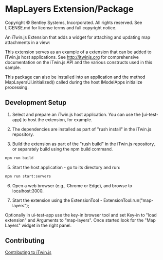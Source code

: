 # MapLayers Extension/Package

Copyright © Bentley Systems, Incorporated. All rights reserved. See LICENSE.md for license terms and full copyright notice.

An iTwin.js Extension that adds a widget for attaching and updating map attachments in a view:

This extension serves as an example of a extension that can be added to iTwin.js host applications.
See <http://itwinjs.org> for comprehensive documentation on the iTwin.js API and the various constructs used in this sample.

This package can also be installed into an application and the method MapLayersUI.initialized() called during the host IModelApps initialize processing.

## Development Setup

1. Select and prepare an iTwin.js host application. You can use the [ui-test-app] to host the extension, for example.

2. The dependencies are installed as part of "rush install" in the iTwin.js repository.

3. Build the extension as part of the "rush build" in the iTwin.js repository, or separately build using the npm build command.

  ```sh
  npm run build
  ```

5. Start the host application - go to its directory and run:

  ```sh
  npm run start:servers
  ```

6. Open a web browser (e.g., Chrome or Edge), and browse to localhost:3000.

7. Start the extension using the ExtensionTool - ExtensionTool.run("map-layers");

  Optionally in ui-test-app use the key-in browser tool and set Key-in to "load extension" and Arguments to "map-layers".  Once started look for the "Map Layers" widget in the right panel.

## Contributing

[Contributing to iTwin.js](https://github.com/imodeljs/imodeljs/blob/master/CONTRIBUTING.md)
